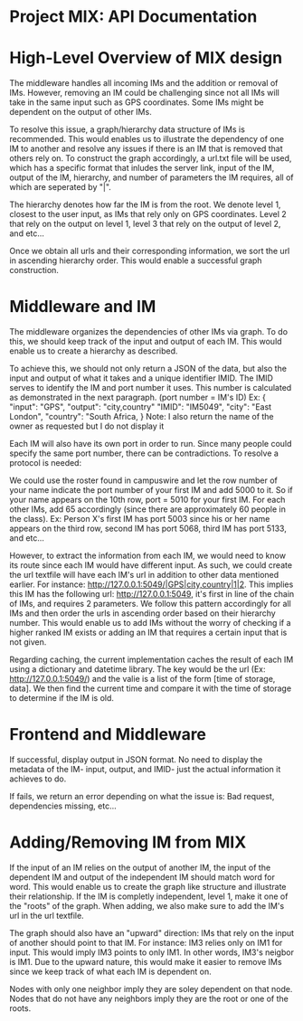 # Project MIX: API Documentation

# High-Level Overview of MIX design 
The middleware handles all incoming IMs and the addition or removal of IMs. However, removing an IM could be challenging since not all IMs will take in the same input such as GPS coordinates. Some IMs might be dependent on the output of other IMs. 

To resolve this issue, a graph/hierarchy data structure of IMs is recommended. This would enables us to illustrate the dependency of one IM to another and resolve any issues if there is an IM that is removed that others rely on. To construct the graph accordingly, a url.txt file will be used, which has a specific format that inludes the server link, input of the IM, output of the IM, hierarchy, and number of parameters the IM requires, all of which are seperated by "|".

The hierarchy denotes how far the IM is from the root. We denote level 1, closest to the user input, as IMs that rely only on GPS coordinates. Level 2 that rely on the output on level 1, level 3 that rely on the output of level 2, and etc...

Once we obtain all urls and their corresponding information, we sort the url in ascending hierarchy order. This would enable a successful graph construction. 



# Middleware and IM
The middleware organizes the dependencies of other IMs via graph. To do this, we should keep track of the input and output of each IM. This would enable us to create a hierarchy as described. 

To achieve this, we should not only return a JSON of the data, but also the input and output of what it takes and a unique identifier IMID. The IMID serves to identify the IM and port number it uses. This number is calculated as demonstrated in the next paragraph. (port number = IM's ID)
Ex:  {
        "input": "GPS",
        "output": "city,country"
        "IMID": "IM5049",
        "city": "East London",
        "country": "South Africa,
     }
Note: I also return the name of the owner as requested but I do not display it

Each IM will also have its own port in order to run. Since many people could specify the same port number, there can be contradictions. To resolve a protocol is needed:

We could use the roster found in campuswire and let the row number of your name indicate the port number of your first IM and add 5000 to it. So if your name appears on the 10th row, port = 5010 for your first IM. For each other IMs, add 65 accordingly (since there are approximately 60 people in the class). Ex: Person X's first IM has port 5003 since his or her name appears on the third row, second IM has port 5068, third IM has port 5133, and etc...

However, to extract the information from each IM, we would need to know its route since each IM would have different input. As such, we could create the url textfile will have each IM's url in addition to other data mentioned earlier. For instance: http://127.0.0.1:5049/|GPS|city,country|1|2. 
This implies this IM has the following url: http://127.0.0.1:5049, it's first in line of the chain of IMs, and requires 2 parameters. We follow this pattern accordingly for all IMs and then order the urls in ascending order based on their hierarchy number. This would enable us to add IMs without the worry of checking if a higher ranked IM exists or adding an IM that requires a certain input that is not given.

Regarding caching, the current implementation caches the result of each IM using a dictionary and datetime library. The key would be the url (Ex: http://127.0.0.1:5049/) and the valie is a list of the form [time of storage, data]. We then find the current time and compare it with the time of storage to determine if the IM is old. 


# Frontend and Middleware
If successful, display output in JSON format. No need to display the metadata of the IM- input, output, and IMID- just the actual information it achieves to do.

If fails, we return an error depending on what the issue is: Bad request, dependencies missing, etc...


# Adding/Removing IM from MIX
If the input of an IM relies on the output of another IM, the input of the dependent IM and output of the independent IM should match word for word. This would enable us to create the graph like structure and illustrate their relationship. If the IM is completly independent, level 1, make it one of the "roots" of the graph. When adding, we also make sure to add the IM's url in the url textfile. 

The graph should also have an "upward" direction: IMs that rely on the input of another should point to that IM. For instance: IM3 relies only on IM1 for input. This would imply IM3 points to only IM1. In other words, IM3's neigbor is IM1. 
Due to the upward nature, this would make it easier to remove IMs since we keep track of what each IM is dependent on. 

Nodes with only one neighbor imply they are soley dependent on that node. Nodes that do not have any neighbors imply they are the root or one of the roots. 


